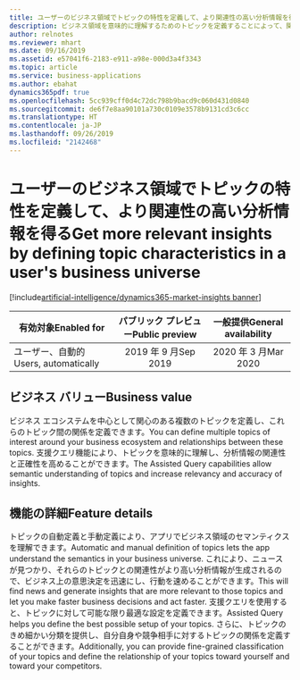 ```yaml
---
title: ユーザーのビジネス領域でトピックの特性を定義して、より関連性の高い分析情報を得る
description: ビジネス領域を意味的に理解するためのトピックを定義することによって、関連する分析情報を生成して監督します。
author: relnotes
ms.reviewer: mhart
ms.date: 09/16/2019
ms.assetid: e57041f6-2183-e911-a98e-000d3a4f3343
ms.topic: article
ms.service: business-applications
ms.author: ebahat
dynamics365pdf: true
ms.openlocfilehash: 5cc939cff0d4c72dc798b9bacd9c060d431d0840
ms.sourcegitcommit: de6f7e8aa90101a730c0109e3578b9131cd3c6cc
ms.translationtype: HT
ms.contentlocale: ja-JP
ms.lasthandoff: 09/26/2019
ms.locfileid: "2142468"
---
```

# <a name="get-more-relevant-insights-by-defining-topic-characteristics-in-a-users-business-universe"></a><span data-ttu-id="516c1-103">ユーザーのビジネス領域でトピックの特性を定義して、より関連性の高い分析情報を得る</span><span class="sxs-lookup"><span data-stu-id="516c1-103">Get more relevant insights by defining topic characteristics in a user's business universe</span></span>
[!include[artificial-intelligence/dynamics365-market-insights banner](../includes/artificial-intelligence/dynamics365-market-insights.md)]

| <span data-ttu-id="516c1-104">有効対象</span><span class="sxs-lookup"><span data-stu-id="516c1-104">Enabled for</span></span>    |  <span data-ttu-id="516c1-105">パブリック プレビュー</span><span class="sxs-lookup"><span data-stu-id="516c1-105">Public preview</span></span> | <span data-ttu-id="516c1-106">一般提供</span><span class="sxs-lookup"><span data-stu-id="516c1-106">General availability</span></span> | 
| ---------- | :----------: |:----------: |
|<span data-ttu-id="516c1-107">ユーザー、自動的</span><span class="sxs-lookup"><span data-stu-id="516c1-107">Users, automatically</span></span>|<span data-ttu-id="516c1-108">2019 年 9 月</span><span class="sxs-lookup"><span data-stu-id="516c1-108">Sep 2019</span></span>| <span data-ttu-id="516c1-109">2020 年 3 月</span><span class="sxs-lookup"><span data-stu-id="516c1-109">Mar 2020</span></span>|


## <a name="business-value"></a><span data-ttu-id="516c1-110">ビジネス バリュー</span><span class="sxs-lookup"><span data-stu-id="516c1-110">Business value</span></span>
<!-- bv start -->
<span data-ttu-id="516c1-111">ビジネス エコシステムを中心として関心のある複数のトピックを定義し、これらのトピック間の関係を定義できます。</span><span class="sxs-lookup"><span data-stu-id="516c1-111">You can define multiple topics of interest around your business ecosystem and relationships between these topics.</span></span> <span data-ttu-id="516c1-112">支援クエリ機能により、トピックを意味的に理解し、分析情報の関連性と正確性を高めることができます。</span><span class="sxs-lookup"><span data-stu-id="516c1-112">The Assisted Query capabilities allow semantic understanding of topics and increase relevancy and accuracy of insights.</span></span>
<!-- bv end -->



## <a name="feature-details"></a><span data-ttu-id="516c1-113">機能の詳細</span><span class="sxs-lookup"><span data-stu-id="516c1-113">Feature details</span></span>
<!--feature detail start -->
<span data-ttu-id="516c1-114">トピックの自動定義と手動定義により、アプリでビジネス領域のセマンティクスを理解できます。</span><span class="sxs-lookup"><span data-stu-id="516c1-114">Automatic and manual definition of topics lets the app understand the semantics in your business universe.</span></span> <span data-ttu-id="516c1-115">これにより、ニュースが見つかり、それらのトピックとの関連性がより高い分析情報が生成されるので、ビジネス上の意思決定を迅速にし、行動を速めることができます。</span><span class="sxs-lookup"><span data-stu-id="516c1-115">This will find news and generate insights that are more relevant to those topics and let you make faster business decisions and act faster.</span></span> <span data-ttu-id="516c1-116">支援クエリを使用すると、トピックに対して可能な限り最適な設定を定義できます。</span><span class="sxs-lookup"><span data-stu-id="516c1-116">Assisted Query helps you define the best possible setup of your topics.</span></span> <span data-ttu-id="516c1-117">さらに、トピックのきめ細かい分類を提供し、自分自身や競争相手に対するトピックの関係を定義することができます。</span><span class="sxs-lookup"><span data-stu-id="516c1-117">Additionally, you can provide fine-grained classification of your topics and define the relationship of your topics toward yourself and toward your competitors.</span></span>
<!--feature detail end -->












